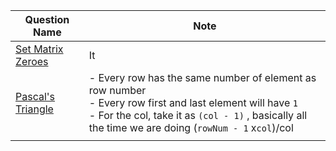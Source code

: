 | Question Name                                                         | Note                                                                                                                                                                                                                  |
| --------------------------------------------------------------------- | --------------------------------------------------------------------------------------------------------------------------------------------------------------------------------------------------------------------- |
| [Set Matrix Zeroes](https://leetcode.com/problems/set-matrix-zeroes/) | It                                                                                                                                                                                                                    |
| [Pascal's Triangle](https://leetcode.com/problems/pascals-triangle/)  | - Every row has the same number of element as row number<br>- Every row first and last element will have `1`<br>- For the col, take it as `(col - 1)` , basically all the time we are doing (`rowNum - 1` x`col`)/col |
|                                                                       |                                                                                                                                                                                                                       |
